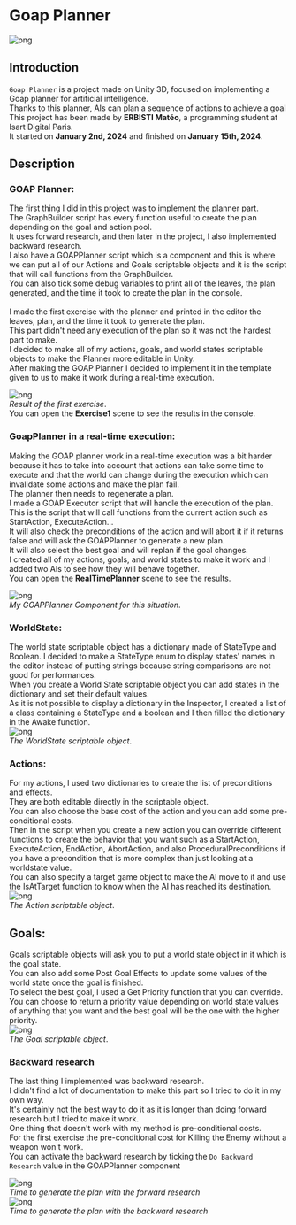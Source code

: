 # Goap Planner

![png](./Images/Game.png)<br>

## Introduction
 `Goap Planner` is a project made on Unity 3D, focused on implementing a Goap planner for artificial intelligence. <br>
 Thanks to this planner, AIs can plan a sequence of actions to achieve a goal <br>
 This project has been made by **ERBISTI Matéo**, a programming student at Isart Digital Paris. <br>
 It started on **January 2nd, 2024** and finished on **January 15th, 2024**. <br>

## Description

### GOAP Planner:

The first thing I did in this project was to implement the planner part. <br> The GraphBuilder script has every function useful to create the plan depending on the goal and action pool. <br> It uses forward research, and then later in the project, I also implemented backward research. <br>
I also have a GOAPPlanner script which is a component and this is where we can put all of our Actions and Goals scriptable objects and it is the script that will call functions from the GraphBuilder. <br> You can also tick some debug variables to print all of the leaves, the plan generated, and the time it took to create the plan in the console. <br> <br> 
I made the first exercise with the planner and printed in the editor the leaves, plan, and the time it took to generate the plan. <br> This part didn't need any execution of the plan so it was not the hardest part to make. <br>
I decided to make all of my actions, goals, and world states scriptable objects to make the Planner more editable in Unity. <br>
After making the GOAP Planner I decided to implement it in the template given to us to make it work during a real-time execution. <br>

![png](./Images/EX1Results.png)<br>
*Result of the first exercise*. <br>
You can open the **Exercise1** scene to see the results in the console.<br>

### GoapPlanner in a real-time execution:

Making the GOAP planner work in a real-time execution was a bit harder because it has to take into account that actions can take some time to execute and that the world can change during the execution which can invalidate some actions and make the plan fail. <br> The planner then needs to regenerate a plan. <br>
I made a GOAP Executor script that will handle the execution of the plan. <br> This is the script that will call functions from the current action such as StartAction, ExecuteAction... <br> It will also check the preconditions of the action and will abort it if it returns false and will ask the GOAPPlanner to generate a new plan. <br> It will also select the best goal and will replan if the goal changes. <br>
I created all of my actions, goals, and world states to make it work and I added two AIs to see how they will behave together. <br> 
You can open the **RealTimePlanner** scene to see the results.<br>

![png](./Images/GoapPlannerComponent.png)<br>
*My GOAPPlanner Component for this situation*. <br>

### WorldState:
The world state scriptable object has a dictionary made of StateType and Boolean. I decided to make a StateType enum to display states' names in the editor instead of putting strings because string comparisons are not good for performances. <br>
When you create a World State scriptable object you can add states in the dictionary and set their default values. <br>
As it is not possible to display a dictionary in the Inspector, I created a list of a class containing a StateType and a boolean and I then filled the dictionary in the Awake function. <br>
![png](./Images/WorldStateSO.png)<br>
*The WorldState scriptable object*. <br>

### Actions:
For my actions, I used two dictionaries to create the list of preconditions and effects. <br> They are both editable directly in the scriptable object. <br> You can also choose the base cost of the action and you can add some pre-conditional costs. <br>
Then in the script when you create a new action you can override different functions to create the behavior that you want such as a StartAction, ExecuteAction, EndAction, AbortAction, and also ProceduralPreconditions if you have a precondition that is more complex than just looking at a worldstate value. <br>  You can also specify a target game object to make the AI move to it and use the IsAtTarget function to know when the AI has reached its destination. <br> 
![png](./Images/ActionSO.png)<br>
*The Action scriptable object*. <br>

## Goals: 
Goals scriptable objects will ask you to put a world state object in it which is the goal state. <br> You can also add some Post Goal Effects to update some values of the world state once the goal is finished. <br>
To select the best goal, I used a Get Priority function that you can override. <br> You can choose to return a priority value depending on world state values of anything that you want and the best goal will be the one with the higher priority. <br>
![png](./Images/GoalSO.png)<br>
*The Goal scriptable object*. <br>

### Backward research
The last thing I implemented was backward research. <br> I didn't find a lot of documentation to make this part so I tried to do it in my own way. <br> It's certainly not the best way to do it as it is longer than doing forward research but I tried to make it work. <br> 
One thing that doesn't work with my method is pre-conditional costs. <br> For the first exercise the pre-conditional cost for Killing the Enemy without a weapon won't work. <br>
You can activate the backward research by ticking the `Do Backward Research` value in the GOAPPlanner component

![png](./Images/Forward.png)<br>
*Time to generate the plan with the forward research* <br>
![png](./Images/Backward.png)<br>
*Time to generate the plan with the backward research* <br>
